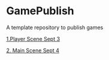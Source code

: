 # GamePublish
A template repository to publish games


[1.Player Scene Sept 3](coin-dash/player_scene_sept_3/)

[2. Main Scene Sept 4](coin-dash/main_scene_09_04)
